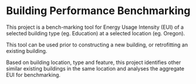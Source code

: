 # Building Performance Benchmarking

This project is a bench-marking tool for Energy Usage Intensity (EUI) of a selected building type (eg. Education) at a selected location 
(eg. Oregon).

This tool can be used prior to constructing a new building, or retrofitting an existing building.

Based on building location, type and feature, this project identifies other similar existing buildings in the same location and analyses the aggregate EUI for benchmarking.








